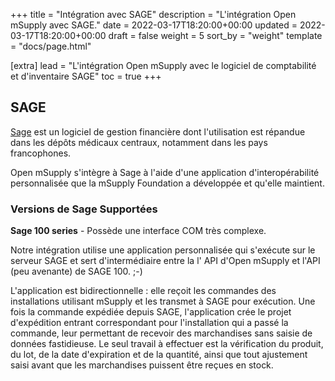 +++
title = "Intégration avec SAGE"
description = "L'intégration Open mSupply avec SAGE."
date = 2022-03-17T18:20:00+00:00
updated = 2022-03-17T18:20:00+00:00
draft = false
weight = 5
sort_by = "weight"
template = "docs/page.html"

[extra]
lead = "L'intégration Open mSupply avec le logiciel de comptabilité et d'inventaire SAGE"
toc = true
+++

## SAGE
[Sage](https://www.sage.com) est un logiciel de gestion financière dont l'utilisation est répandue dans les dépôts médicaux centraux, notamment dans les pays francophones.

Open mSupply s'intègre à Sage à l'aide d'une application d'interopérabilité personnalisée que la mSupply Foundation a développée et qu'elle maintient.

### Versions de Sage Supportées
**Sage 100 series** - Possède une interface COM très complexe.

Notre intégration utilise une application personnalisée qui s'exécute sur le serveur SAGE et sert d'intermédiaire entre la l' API d'Open mSupply et l'API (peu avenante) de SAGE 100. ;-)

L'application est bidirectionnelle : elle reçoit les commandes des installations utilisant mSupply et les transmet à SAGE pour exécution. Une fois la commande expédiée depuis SAGE, l'application crée le projet d'expédition entrant correspondant pour l'installation qui a passé la commande, leur permettant de recevoir des marchandises sans saisie de données fastidieuse.
Le seul travail à effectuer est la vérification du produit, du lot, de la date d'expiration et de la quantité, ainsi que tout ajustement saisi avant que les marchandises puissent être reçues en stock.